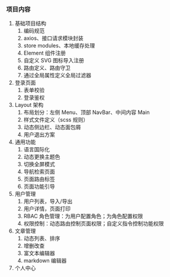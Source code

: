### 项目内容

1. 基础项目结构
   1. 编码规范
   2. axios、接口请求模块封装
   3. store modules、本地缓存处理
   4. Element 组件注册
   5. 自定义 SVG 图标导入注册
   6. 路由定义、路由守卫
   7. 通过全局属性定义全局过滤器
2. 登录页面
   1. 表单校验
   2. 登录鉴权
3. Layout 架构
   1. 布局划分：左侧 Menu、顶部 NavBar、中间内容 Main
   2. 样式文件定义（scss 规则）
   3. 动态侧边栏、动态面包屑
   4. 用户退出方案
4. 通用功能
   1. 语言国际化
   2. 动态更换主题色
   3. 切换全屏模式
   4. 导航检索页面
   5. 页面路由标签
   6. 页面功能引导
5. 用户管理
   1. 用户列表，导入/导出
   2. 用户详情，页面打印
   3. RBAC 角色管理：为用户配置角色；为角色配置权限
   4. 权限控制：动态路由控制页面权限；自定义指令控制功能权限
6. 文章管理
   1. 动态列表、排序
   2. 增删改查
   3. 富文本编辑器
   4. markdown 编辑器
7. 个人中心
